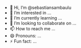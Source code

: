 - 👋 Hi, I’m @sebastiansambaulu
- 👀 I’m interested in ...
- 🌱 I’m currently learning ...
- 💞️ I’m looking to collaborate on ...
- 📫 How to reach me ...
- 😄 Pronouns: ...
- ⚡ Fun fact: ...

<!---
sebastiansambaulu/sebastiansambaulu is a ✨ special ✨ repository because its `README.md` (this file) appears on your GitHub profile.
You can click the Preview link to take a look at your changes.
--->
